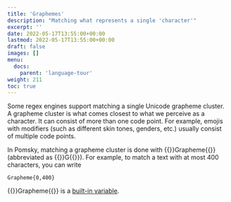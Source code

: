 ```yaml
---
title: 'Graphemes'
description: "Matching what represents a single 'character'"
excerpt: ''
date: 2022-05-17T13:55:00+00:00
lastmod: 2022-05-17T13:55:00+00:00
draft: false
images: []
menu:
  docs:
    parent: 'language-tour'
weight: 211
toc: true
---
```


Some regex engines support matching a single Unicode grapheme cluster. A grapheme cluster is what
comes closest to what we perceive as a character. It can consist of more than one code point.
For example, emojis with modifiers (such as different skin tones, genders, etc.) usually consist of
multiple code points.

In Pomsky, matching a grapheme cluster is done with {{<po>}}Grapheme{{</po>}} (abbreviated as {{<po>}}G{{</po>}}). For example, to match a text with at most 400 characters, you can write

```pomsky
Grapheme{0,400}
```

{{<po>}}Grapheme{{</po>}} is a [built-in variable](../../reference/built-in-variables).
